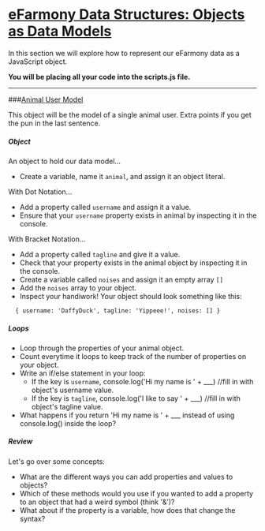 # [eFarmony Data Structures: Objects as Data Models](id:pt1)

In this section we will explore how to represent our eFarmony data as a JavaScript object.

**You will be placing all your code into the scripts.js file.**

---

###[Animal User Model](id:model)

This object will be the model of a single animal user. Extra points if you get the pun in the last sentence.

##### Object
An object to hold our data model...

- Create a variable, name it `animal`, and assign it an object literal.

With Dot Notation…

- Add a property called `username` and assign it a value.
- Ensure that your `username` property exists in animal by inspecting it in the console.

With Bracket Notation…

- Add a property called `tagline` and give it a value.
- Check that your property exists in the animal object by inspecting it in the console.
- Create a variable called `noises` and assign it an empty array `[]`
- Add the `noises` array to your object.
- Inspect your handiwork! Your object should look something like this:
```
  { username: 'DaffyDuck', tagline: 'Yippeee!', noises: [] }
  ```

##### Loops

- Loop through the properties of your animal object.
- Count everytime it loops to keep track of the number of properties on your object.
- Write an if/else statement in your loop:
  -   If the key is `username`, console.log('Hi my name is ' + ___) //fill in with object's username value.
  -   If the key is `tagline`, console.log('I like to say ' + ___) //fill in with object's tagline value.
-   What happens if you return 'Hi my name is ' + ___ instead of using console.log() inside the loop?

##### Review
Let's go over some concepts:

- What are the different ways you can add properties and values to objects?
- Which of these methods would you use if you wanted to add a property to an object that had a weird symbol (think '&')?
- What about if the property is a variable, how does that change the syntax?
